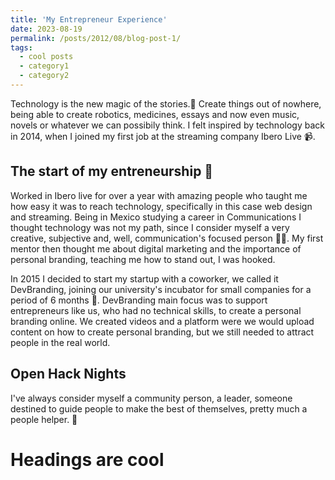 ```yaml
---
title: 'My Entrepreneur Experience'
date: 2023-08-19
permalink: /posts/2012/08/blog-post-1/
tags:
  - cool posts
  - category1
  - category2
---
```


Technology is the new magic of the stories.🔮 Create things out of nowhere, being able to create robotics, medicines, essays and now even music, novels or whatever we can possibily think. I felt inspired by technology back in 2014, when I joined my first job at the streaming company Ibero Live 📹. 


The start of my entreneurship 👾
------
Worked in Ibero live for over a year with amazing people who taught me how easy it was to reach technology, specifically in this case web design and streaming. Being in Mexico studying a career in Communications I thought technology was not my path, since I consider myself a very creative, subjective and, well, communication's focused person 🙌🏼. My first mentor then thought me about digital marketing and the importance of personal branding, teaching me how to stand out, I was hooked.

In 2015 I decided to start my startup with a coworker, we called it DevBranding, joining our university's incubator for small companies for a period of 6 months 🐣. DevBranding main focus was to support entrepreneurs like us, who had no technical skills, to create a personal branding online. We created videos and a platform were we would upload content on how to create personal branding, but we still needed to attract people in the real world.

Open Hack Nights
------

I've always consider myself a community person, a leader, someone destined to guide people to make the best of themselves, pretty much a people helper. 🤝

Headings are cool
======



